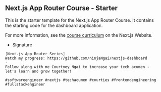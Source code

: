 ## Next.js App Router Course - Starter

This is the starter template for the Next.js App Router Course. It contains the starting code for the dashboard application.

For more information, see the [course curriculum](https://nextjs.org/learn) on the Next.js Website.

- Signature

```
[Next.js App Router Series]
Watch my progress: https://github.com/ninjaNgai/nextjs-dashboard
-
Follow along with me Courtney Ngai to increase your tech acumen - let's learn and grow together!

#softwareengineer #nextjs #techacumen #courties #frontendengineering #fullstackengineer
```
